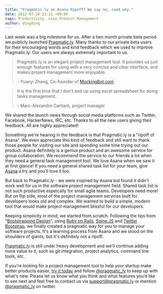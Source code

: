 ```yaml
---
title: "Pragmatic.ly an Asana Ripoff? We say no, read why."
date: 2012-07-16 21:21 +08:00
tags: Productivity, Lean Product Management
author: dingding
---
```


Last week was a big milestone for us. After a two month private beta period we publicly launched [Pragmatic.ly](https://pragmatic.ly "Lean Collaborative Project Management Tool"). Many thanks to our private beta users for their encouraging words and kind feedback which we used to improve Pragmatic.ly. Our users are always extremely important to us.

<blockquote>
  <p>Pragmatic.ly is an elegant project management tool. It provides us just enough features for using with a very concise and clear interface, and makes project management more enjoyable.<p>
    - Yuanyi Zhang, Co-founder of <a href="http://mockingbot.com">MockingBot.com</a>
</blockquote>

<blockquote>
  <p>It is the first time that I don't end up using excel spreadsheet for doing tasks management.</p>
  - Marc-Alexandre Cartiant, project manager
</blockquote>

We shared the launch news through social media platforms such as Twitter, Facebook, HackerNews, IRC, etc. Thanks to all the new users giving their feedback. All are highly appreciated!

Something we're hearing in the feedback is that Pragmatic.ly is a "ripoff of Asana". We even appreciate this kind of feedback and still want to thank those people for visiting our site and spending some time trying out our product. Asana definitely is a genius product and an awesome service for group collaboration. We recommend the service to our friends a lot when they need a general task management tool. We love Asana when we saw it at first glance! If you need a general shared task list for your team, give [Asana](http://asana.com) a try and you'll love it too.

But back to Pragmatic.ly - we were inspired by Asana but found it didn't work well for us in the software project management field. Shared task list is not such productive espeically for small agile teams. Developers need more! But on flip side, most of the project management services built for developers looks old and complex. We wanted to build a simple, modern tool that would make project management blissful for our developers.

Keeping simplicity in mind, we started from scratch. Following the tips from "[Bootstrapping Design](http://bootstrappingdesign.com/)", using [Ruby on Rails](http://rubyonrails.org/), [Spine.JS](http://spinejs.com/) and [Twitter Bootstrap](http://twitter.github.com/bootstrap), we finally created a pragmatic way for you to manage your software projects. It's a learning process from Asana and we stood on the shoulders of giants, but it's definitely not a ripoff.

[Pragmatic.ly](https://pragmatic.ly/) is still under heavy development and we'll continue adding more value to it, such as git integration, project analytics, command line tools, etc.

If you're looking for a project management tool to help your startup make better products easier, [try it today](https://pragmatic.ly) and follow [@pragmatic_ly](https://twitter.com/pragmatic_ly) to keep up with what's new. Please let us know what you think and what features you’d like to see next and feel free to contact us via [support@pragmatic.ly](mailto:support@pragmatic.ly) or mention [@pragmatic_ly](https://twitter.com/pragmatic_ly) on twitter.
